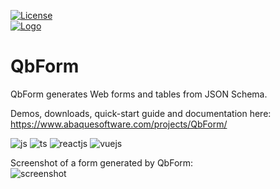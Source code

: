 [![License](https://abaquesoftware.com/images/markdown_apache20.svg)](https://opensource.org/licenses/Apache-2.0)  
[![Logo](https://www.abaquesoftware.com/images/logo_abaquesoftware.png)](https://www.abaquesoftware.com)  
# QbForm  
QbForm generates Web forms and tables from JSON Schema.  
  
Demos, downloads, quick-start guide and documentation here: https://www.abaquesoftware.com/projects/QbForm/  
  
![js](https://www.abaquesoftware.com/projects/QbForm/javascript.png)
![ts](https://www.abaquesoftware.com/projects/QbForm/typescript.png)
![reactjs](https://www.abaquesoftware.com/projects/QbForm/reactjs.png)
![vuejs](https://www.abaquesoftware.com/projects/QbForm/vuejs.png)  
  
Screenshot of a form generated by QbForm:  
![screenshot](https://abaquesoftware.com/projects/QbForm/screenshot.png)
